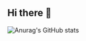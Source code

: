 ## Hi there 👋
![Anurag's GitHub stats](https://github-readme-stats.vercel.app/api?username=jjwon55&show_icons=true&theme=transparent)
<!--
**jjwon55/jjwon55** is a ✨ _special_ ✨ repository because its `README.md` (this file) appears on your GitHub profile.

Here are some ideas to get you started:

- 🔭 I’m currently working on ...
- 🌱 I’m currently learning ...
- 👯 I’m looking to collaborate on ...
- 🤔 I’m looking for help with ...
- 💬 Ask me about ...
- 📫 How to reach me: ...
- 😄 Pronouns: ...
- ⚡ Fun fact: ...
-->
